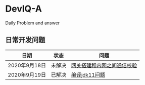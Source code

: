 # DevlQ-A
Daily Problem and answer

## 日常开发问题

|日期|状态|问题
|--|--|--|
|2020年9月18日|未解决|[网关搭建和内网之间通信校验](#网关搭建和内网安全校验)|
|2020年9月19日|已解决|[编译jdk11问题](https://github.com/erzhiqianyi/sourcecode/issues/3)|
